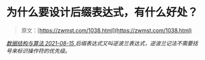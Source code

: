 <!--yml
category: 未分类
date: 0001-01-01 00:00:00
--->

# 为什么要设计后缀表达式，有什么好处？

> 原文：[https://zwmst.com/1038.html](https://zwmst.com/1038.html)

   [ *数据结构与算法* ](https://zwmst.com/%e6%95%b0%e6%8d%ae%e7%bb%93%e6%9e%84%e4%b8%8e%e7%ae%97%e6%b3%95)*[ <time datetime="2021-08-15T10:00:39+08:00"> 2021-08-15 </time> ](https://zwmst.com/1038.html)  后缀表达式又叫逆波兰表达式，逆波兰记法不需要括号来标识操作符的优先级。*